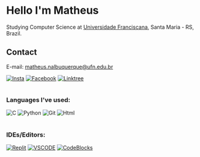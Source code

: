 
# Hello I'm Matheus

<p>Studying Computer Science at  <a href="https://www.ufn.edu.br/site/">Universidade Franciscana</a>,  Santa Maria - RS, Brazil.</p>

## Contact
E-mail: matheus.nalbuquerque@ufn.edu.br
<p>
	<a href="https://www.instagram.com/matheus_nogueira.a/" target="_blank"><img alt="Insta" src="https://img.shields.io/badge/Instagram-EA4C89?style=for-the-badge&logo=Instagram&logoColor=white" /></a> 
	<a href="https://www.facebook.com/matheus.nogueiraalbuquerque" target="_blank"><img alt="Facebook" src="https://img.shields.io/badge/Facebook-1877F2?style=for-the-badge&logo=facebook&logoColor=white" /></a> 
	<a href="https://matheusnogueira.netlify.app/" target="_blank"><img alt="Linktree" src="https://img.shields.io/badge/LinkTree-FFFFFF?style=for-the-badge&logo=LinkTree&logoColor=green" /></a> 
</p>

# <h3>Languages ​​I've used:</h3>

<p>
	<img alt="C" src="https://img.shields.io/badge/c-%2300599C.svg?style=flat-square&logo=c&logoColor=white" />
	<img alt="Python" src="https://img.shields.io/badge/-Python-43853d?style=flat-square&logo=python&logoColor=white" />
  <img alt="Git" src="https://img.shields.io/badge/-Git-F05032?style=flat-square&logo=git&logoColor=white" />
  <img alt="Html" src="https://img.shields.io/badge/-Html-F05032?style=flat-square&logo=html&logoColor=white" />
  
</p>



# <h3>IDEs/Editors:</h3>
<p>
	<a href="https://replit.com/@MatheusNoguei18" target="_blank"><img alt="Replit" src="https://img.shields.io/badge/Replit-DD1200?style=for-the-badge&logo=Replit&logoColor=white" /></a>
	<a href="https://code.visualstudio.com/" target_blank"><img  alt="VSCODE" src="https://img.shields.io/badge/Visual%20Studio%20Code-0078d7.svg?style=for-the-badge&logo=visual-studio-code&logoColor=white" /></a>
	<a href="https://www.codeblocks.org/downloads/" target_blank"><img  alt="CodeBlocks" src="https://img.shields.io/badge/Code Blocks-FFFFFF.svg?style=for-the-badge&logo=Code Blocks=green&logoColor=white" /></a>

</p>


